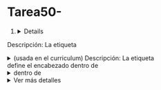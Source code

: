 # Tarea50-

1. <details> (usada en el curriculum)
Descripción: La etiqueta <details> crea un bloque de información que el usuario puede mostrar u ocultar.

Aplicación: La usé en mi currículum para mostrar detalles adicionales sobre mí de forma colapsable.

Código:

<details>
    <summary>Ver más detalles</summary>
    <p>Me apasiona la tecnología y el desarrollo web.</p>
</details>
2. <summary> (usada en el curriculum)
Descripción: La etiqueta <summary> define el encabezado dentro de <details> que el usuario puede hacer clic para mostrar u ocultar el contenido.

Aplicación: Usé <summary> dentro de <details> para crear una sección expandible con más información sobre mí.

Código:

<summary>Ver más detalles</summary>
3. <dialog> (no usada)
Descripción: La etiqueta <dialog> muestra una ventana emergente (cuadro de diálogo).

Aplicación: La investigué para posibles futuros usos en mi currículum, como mostrar un mensaje de bienvenida.

Código:

<button id="show-dialog">Mostrar diálogo</button>
<dialog id="myDialog">
    <h2>¡Bienvenido!</h2>
    <button id="close-dialog">Cerrar</button>
</dialog>
